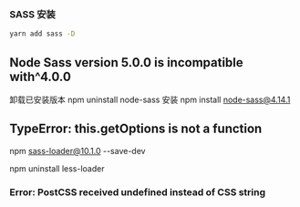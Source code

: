 ### SASS 安装

```bash
yarn add sass -D
```

## Node Sass version 5.0.0 is incompatible with^4.0.0

卸载已安装版本 npm uninstall node-sass
安装 npm install node-sass@4.14.1

## TypeError: this.getOptions is not a function

npm sass-loader@10.1.0 --save-dev





npm uninstall less-loader



### Error: PostCSS received undefined instead of CSS string